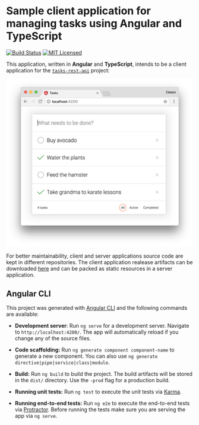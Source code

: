 # Sample client application for managing tasks using Angular and TypeScript

[![Build Status](https://travis-ci.org/cassiomolin/tasks-client-angular.svg?branch=master)](https://travis-ci.org/cassiomolin/tasks-client-angular)
[![MIT Licensed](https://img.shields.io/badge/license-MIT-blue.svg)](https://raw.githubusercontent.com/cassiomolin/tasks-client-angular/master/LICENSE.txt)

This application, written in **Angular** and **TypeScript**, intends to be a client application for the [`tasks-rest-api`][tasks server project] project:

<img src="src/doc/screenshot.png">

For better maintainability, client and server applications source code are kept in different repositories. The client application realease artifacts can be downloaded [here](https://github.com/cassiomolin/tasks-client-angular/releases) and can be packed as static resources in a server application.

## Angular CLI

This project was generated with [Angular CLI](https://github.com/angular/angular-cli) and the following commands are available:

- **Development server**: Run `ng serve` for a development server. Navigate to `http://localhost:4200/`. The app will automatically reload if you change any of the source files.

- **Code scaffolding:** Run `ng generate component component-name` to generate a new component. You can also use `ng generate directive|pipe|service|class|module`.

- **Build:** Run `ng build` to build the project. The build artifacts will be stored in the `dist/` directory. Use the `-prod` flag for a production build.

- **Running unit tests:** Run `ng test` to execute the unit tests via [Karma](https://karma-runner.github.io).

- **Running end-to-end tests:** Run `ng e2e` to execute the end-to-end tests via [Protractor](http://www.protractortest.org/).
Before running the tests make sure you are serving the app via `ng serve`.


[tasks server project]: https://github.com/cassiomolin/tasks-rest-api
